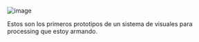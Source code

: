 ![image](https://photos-3.dropbox.com/t/0/AACBlQqXpiJjJ454qb8fDE4uE1zq18UUIFUKRMg8dmzJ8Q/12/7855189/png/2048x1536/3/1384758000/0/2/visualdrop.png/EjpkaoDYnqSDH15KhPgvF3igNu73Uv2LlRdgolpOloU)

Estos son los primeros prototipos de un sistema de visuales para processing que estoy armando.